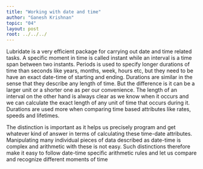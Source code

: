 ```yaml
---
title: "Working with date and time"
author: "Ganesh Krishnan"
topic: "04"
layout: post
root: ../../../
---
```


Lubridate is a very efficient package for carrying out date and time related tasks. A specific moment in time is
called instant while an interval is a time span between two instants. Periods is used to specify longer durations
of time than seconds like years, months, week, hours etc, but they need to be have an exact date-time of starting
and ending. Durations are similar in the sense that they describe any length of time. But the difference is it can 
be a larger unit or a shorter one as per our convenience. The length of an interval on the other hand is always 
clear as we know when it occurs and we can calculate the exact length of any unit of time that occurs during it. 
Durations are used more when comparing time based attributes like rates, speeds and lifetimes. 

The distinction is important as it helps us precisely program and get whatever kind of answer in terms of calculating
these time-date attributes. Manipulating many individual pieces of data described as date-time is complex and 
arithmetic with these is not easy. Such distinctions therefore make it easy to follow date-time specific arithmetic
rules and let us compare and recognize different moments of time

